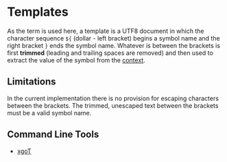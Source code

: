 <h1 class="libTop">Templates</h1>

As the term is used here, a template is a UTF8 document in which the
character sequence `${` (dollar - left bracket) begins a symbol name
and the right bracket `}` ends the symbol name.  Whatever is between
the brackets is first **trimmed** (leading and trailing spaces are removed)
and then used to extract the value of the symbol from the 
[context](context.html).

## Limitations

In the current implementation there is no provision for escaping
characters between the brackets.  The trimmed, unescaped text between
the brackets must be a valid symbol name.

## Command Line Tools

* [xgoT](xgoT.html)


